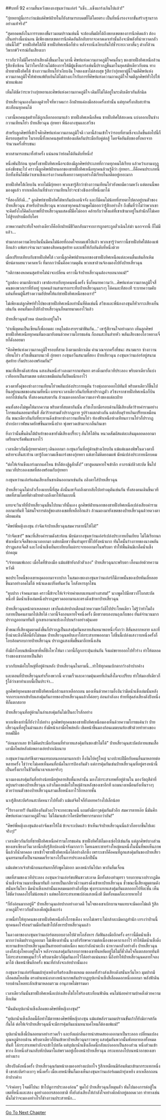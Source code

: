 ##บทที่ 92 ความสิ้นหวังของกงซุนหว่านเอ๋อร์
“แข็ง...แข็งแกร่งเกินไปแล้ว!”

“กุ่ยหยาผู้นี้เกรงว่าแม้แต่ศิษย์ฝ่ายในก็ยังสามารถบดขยี้ได้โดยตรง เป็นที่หนึ่งรองจากขั้นสร้างฐานรากอย่างแท้จริง!”

“สุดยอดพลังในการรบของขั้นรวมลมปราณเช่นนี้ จะต้องสัมผัสได้ถึงขอบเขตของการนึกคิดแล้ว ต้องเป็นอย่างนี้แน่นอน มีเพียงขอบเขตการนึกคิดอันลึกลับยากจะคาดเดาเท่านั้นถึงจะมีพลังที่น่าหวาดกลัวเช่นนี้ได้!” ชายฝั่งทิศใต้ก็ดี ชายฝั่งทิศเหนือก็ช่าง หลังจากนิ่งเงียบกันไปชั่วระยะเวลาสั้นๆ ต่างก็ล้วนวิพากษ์วิจารณ์กันเสียงเบา

ราวกับว่าไม่มีใครกล้าเสียงดังขึ้นมาในเวลานี้ ศิษย์แห่งความภาคภูมิใจคนอื่นๆ ของชายฝั่งทิศเหนือล้วนรู้สึกซับซ้อน ไม่ว่าใครก็ล้วนไม่ต้องการให้มีผู้แข็งแกร่งเช่นนี้ปรากฏขึ้นมาในยุคสมัยเดียวกับตน ทางฝ่ายชายฝั่งทิศใต้ ซ่างกวานเทียนโย่วเงียบงัน ใจของเขาไม่สงบสุข รู้สึกว่ากุ่ยหยาผู้นี้โจมตีศิษย์แห่งความภาคภูมิใจให้พ่ายแพ้ยับเยินได้ไม่ต่างอะไรกับการที่ศิษย์แห่งความภาคภูมิใจโจมตีลูกศิษย์ทั่วไปให้พ่ายแพ้เลย

เห็นได้ชัดว่าระหว่างกุ่ยหยาและศิษย์แห่งความภาคภูมิใจ เดิมก็ไม่ได้อยู่ในระดับเดียวกันสักนิด

ป๋ายเสี่ยวฉุนเองก็มองดูด้วยใจที่หวาดผวา อีกฝ่ายแค่ลงมือสองครั้งเท่านั้น แต่ทุกครั้งกลับสะท้านสะเทือนทุกคนได้

เวลานี้หกคนสุดท้ายได้ถูกเลือกออกมาแล้ว ชายฝั่งทิศเหนือสี่คน ชายฝั่งทิศใต้สองคน แบ่งออกเป็นซ่างกวานเทียนโย่ว ป๋ายเสี่ยวฉุน กุ่ยหยา พี่น้องกงซุนและสวีซง

สำหรับลูกศิษย์ที่เข้าใจศึกศิษย์แห่งความภาคภูมิใจดี เวลานี้ล้วนเข้าใจว่ารอบที่สามซึ่งจะเกิดขึ้นต่อไปนี้ก็คือรอบสุดท้าย ในรอบนี้ทั้งหกคนสุดท้ายต้องผลัดกันประมือกับคู่ต่อสู้ โดยจัดอันดับของทั้งหกจากจำนวนครั้งที่รบชนะ

หากสามารถชนะทั้งห้าครั้ง แน่นอนว่าย่อมได้อันดับที่หนึ่ง!

หนึ่งพันปีก่อน ทุกครั้งชายฝั่งทิศเหนือจะต้องมีลูกศิษย์ประเภทที่กวาดทุกคนได้เรียบ แล้วคว้าเอามงกุฎแห่งชัยชนะไป คราวนี้ลูกศิษย์ฝ่ายนอกของชายฝั่งทิศเหนือทุกคนล้วนรู้ดีว่า กุ่ยหยา...ก็คือคนประเภทนี้ อีกทั้งเห็นได้ชัดว่าเขาแข็งแกร่งกว่าคนที่เคยกวาดทุกอย่างได้เรียบในอดีตอยู่เยอะมาก

ชายฝั่งทิศใต้เงียบงัน หากไม่มีกุ่ยหยา พวกเขารู้สึกว่าซ่างกวานเทียนโย่วยังพอมีความหวัง แต่ตอนนี้พอมองดูแล้ว ยากเหลือเกินที่ซ่างกวานเทียนโย่วจะช่วงชิงเอาที่หนึ่งมาได้

“ที่สองก็ยังดี...” ลูกศิษย์ชายฝั่งทิศใต้พากันปลงอนิจจัง และก็มีคนไม่น้อยที่สายตาไปตกอยู่บนตัวของป๋ายเสี่ยวฉุน สำหรับป๋ายเสี่ยวฉุน พวกเขาทุกคนล้วนพูดไม่ออกว่ารู้สึกอย่างไร ถึงขั้นที่ว่าไม่ว่าพวกเขาจะคิดยังไงก็คิดถึงภาพที่ป๋ายเสี่ยวฉุนแสดงฝีมือไม่ออก คล้ายกับว่าตั้งแต่ที่เขาเข้ามาอยู่ในสำนักก็ไม่เคยไปสู้รบปรบมือกับใคร

ภาพความประทับใจอย่างเดียวก็คืออีกฝ่ายมีชีวิตกลับมาจากการถูกตระกูลลั่วเฉินไล่ฆ่า นอกจากนี้ ก็ไม่มีแล้ว...

ท่ามกลางความเงียบงันนั้นมีคนไม่น้อยที่ถอดใจยอมแพ้ไปแล้ว พวกเขารู้ว่าคราวนี้ชายฝั่งทิศใต้ต้องแพ้อีกแล้ว แพ้ตรงจำนวนรวมของสิบคนสุดท้าย และแพ้ให้กับอันดับที่หนึ่งด้วย

เมื่อเปรียบเทียบกับชายฝั่งทิศใต้ เวลานี้ลูกศิษย์ฝ่ายนอกของชายฝั่งทิศเหนือแต่ละคนตื่นเต้นฮึกเหิม นัยน์ตาเผยแววคาดหวัง ที่มากกว่านั้นคือความดุดัน พวกเขาล้วนจ้องมองไปยังป๋ายเสี่ยวฉุน

“กติกาของหกคนสุดท้ายไม่น่าจะเปลี่ยน คราวนี้เจ้าป๋ายเสี่ยวฉุนต้องจบอนาถแน่!”

“ถูกต้อง ตามกติกาแล้ว เขาต้องรบกับทุกคนหนึ่งครั้ง ซึ่งก็หมายความว่า...ศิษย์แห่งความภาคภูมิใจสี่คนของพวกเราที่ยังอยู่ ทุกคนล้วนสามารถกระทืบป๋ายเสี่ยวฉุนแรงๆ ได้คนละทีสองที ระบายความคับแค้นที่คนผู้นี้สร้างความอัปยศให้แก่ชายฝั่งทิศเหนือของเรา!”

ไม่เพียงแต่ลูกศิษย์ทั่วไปของชายฝั่งทิศเหนือเท่านั้นที่คิดเช่นนี้ สวีซงและพี่น้องกงซุนก็หัวเราะเสียงเย็นเช่นกัน ตอนที่มองไปยังป๋ายเสี่ยวฉุนก็หมายมาดเอาไว้แล้ว

ป๋ายเสี่ยวฉุนหัวหด ปลดปลงอยู่ในใจ

‘บำเพ็ญตนเป็นเซียนก็เพื่ออมตะ เหตุใดต้องรบราฆ่าฟันกัน...’ เขารู้สึกจนใจอย่างมาก เห็นลูกศิษย์ชายฝั่งทิศเหนือทุกคนที่มองมายังตนด้วยความโกรธแค้น ก็ถอนสะอื้นส่ายหัว พลันเสียงของโอวหยางเจี๋ยก็ดังลอยมา

“ศึกศิษย์แห่งความภาคภูมิใจรอบที่สาม อิงตามกติกาเดิม คำนวณจากครั้งที่ชนะ สนามแรก ซ่างกวานเทียนโย่ว สวีซงขึ้นมาบนเวที กุ่ยหยา กงซุนอวิ๋นสนามที่สอง ป๋ายเสี่ยวฉุน กงซุนหว่านเอ๋อร์อยู่สนามสุดท้าย เริ่มประลองพร้อมกัน!”

ขณะที่เสียงดังสะท้อน แสงเส้นหนึ่งร่วงลงมาจากแท่นยก ตรงดิ่งมายังเวทีประลอง พริบตาเดียวก็แบ่งเวทีออกเป็นสามเขต แต่ละเขตมีแผ่นกั้นปิดผนึกเอาไว้

ดวงตาทั้งคู่ของซ่างกวานเทียนโย่วพลันเปล่งประกายดุดัน ร่างพุ่งถลาออกไปทันที พริบตาเดียวก็ขึ้นไปยืนอยู่บนเขตของสนามที่หนึ่ง แทบจะเวลาเดียวกันกับที่เขาปรากฏตัว สวีซงจากชายฝั่งทิศเหนือก็บินออกไปเช่นกัน ทั้งสองคนสบตากัน ล้วนมองออกถึงความเอาจริงของแต่ละฝ่าย

คนทั้งสองไม่พูดให้มากความ พริบตาที่สบตากันนั้น สวีซงโบกมือรอบด้านก็มีเสียงสัตว์ร้ายคำรามอย่างโกรธแค้นลอยมาทันที สัตว์ร้ายสามตัวปรากฏกาย รูปร่างแตกต่างกัน แต่กลับดุร้ายเกินเปรียบเหมือนกัน ขณะเดียวกันกับที่ทะยานดิ่งเข้าหาซ่างกวานเทียนโย่ว ท้องฟ้าเหนือซ่างเทียนกวานโย่วก็ปรากฏปากปลาวาฬขนาดยักษ์ขึ้นมาหนึ่งปาก พุ่งพรวดเข้ามาจะกลืนกินเขา

ยิ่งกว่านั้นพื้นดินใต้ฝ่าเท้าของเขายังมีเสียงเปรี๊ยะๆ ลั่นให้ได้ยิน หนวดสัมผัสแต่ละเส้นมุดลอดออกมาเตรียมจะรัดพันเขาเอาไว้

เวลาเดียวกันนี้กุ่ยหยาค่อยๆ เดินออกมา กงซุนอวิ๋นที่อยู่ด้านข้างเงียบงัน แม้แต่แมลงพิษในดวงตาก็คล้ายจะสั่นสะท้าน เขารู้ถึงความแข็งแกร่งของกุ่ยหยา แต่เขาไม่คิดยอมแพ้ นัยน์เปล่งประกายเฉียบคม

“ต่อให้เจ้าแข็งแกร่งมากแค่ไหน ข้าก็ต้องสู้ดูสักตั้ง!” เขาสูดลมหายใจเข้าลึก อาภรณ์ปลิวสะบัด ขึ้นไปบนเวทีประลองเขตที่สองพร้อมกับกุ่ยหยา

กงซุนหว่านเอ๋อร์แค่นเสียงเย็นชาเดินออกมาเช่นกัน ถลึงตาใส่ป๋ายเสี่ยวฉุน

ป๋ายเสี่ยวฉุนไม่กลัวเรื่องแบบนี้ที่สุด ดังนั้นเขาจึงถลึงตากลับไปอย่างดุดันเช่นกัน ทั้งสองคนเดินขึ้นเวทีเขตที่สามโดยที่ต่างฝ่ายต่างถลึงตาให้กันแบบนี้

แทบจะวินาทีที่ป๋ายเสี่ยวฉุนขึ้นไปบนเวทีนั้นเอง ลูกศิษย์ฝ่ายนอกของชายฝั่งทิศเหนือเปล่งเสียงคำรามออกมาทันที ไม่สนใจการต่อสู้ของสองเขตที่เหลืออีกแล้ว ล้วนมองมายังเขตของป๋ายเสี่ยวฉุนด้วยดวงตาเคียดแค้น

“ศิษย์พี่หญิงกงซุน กำจัดเจ้าป๋ายเสี่ยวฉุนสมควรตายนี่ให้ได้!”

“กำจัดเขา!” ขณะที่เสียงคำรามดังสะท้อน นัยน์ตากงซุนหว่านเอ๋อร์เปล่งประกายเย็นเยียบ ไม่ได้เรียกนกฟ่งเหนี่ยวเจ็ดสีของนางออกมา แต่ยกมือขวาขึ้นทำมุทราชี้ไปยังหน้าผาก ทันใดนั้นร่างกายของนางพลันปราฏแสงเจ็ดสี และไอน้ำแข็งเย็นยะเยียบก็แผ่กระจายออกมาในพริบตา ทำให้พื้นดินมีเกล็ดน้ำแข็งปกคลุม

“เจ้ายอมแพ้เถอะ เมื่อใดที่ข้าลงมือ แม้แต่ข้ายังกลัวตัวเอง” ป๋ายเสี่ยวฉุนกะพริบตา เอื้อนเอ่ยด้วยความหวังดี

พอประโยคนี้ของเขาหลุดออกมาจากปาก ในสมองของกงซุนหว่านเอ๋อร์ก็มีภาพนั้นของเป่ยหันเลี่ยลอยขึ้นมาอย่างอดไม่ได้ หน้าแดงแปร๊ดทันควัน ไอสังหารลุกโชน

“หุบปาก เจ้าคนลามก คราวนี้ข้าจะให้เจ้าจ่ายค่าตอบแทนอย่างสาสม!” นางพูดไปมือขวาก็โบกสะบัดหนึ่งที มีดน้ำแข็งเล่มหนึ่งปรากฏพรวดออกมาและตรงดิ่งเข้าหาป๋ายเสี่ยวฉุน

ป๋ายเสี่ยวฉุนหน้าตาเหลอหลา เขาก็แค่เอ่ยปากเตือนด้วยความหวังดีไปประโยคเดียว ไม่รู้ว่าทำไมถึงกลายเป็นคนลามกไปเสียได้ เวลานี้จึงถอนหายใจหนึ่งครั้ง มือขวาตบลงบนถุงเก็บของ ยันต์จำนวนมากปรากฏออกมาทันที ถูกเขาเอามาแปะลงไปบนร่างอย่างคุ้นเคย

ชั่วขณะที่เสียงตูมตามดังขึ้นก็ปรากฏเป็นแสงคุ้มกันหลายเส้นหนาพอหนึ่งจั้งกว่า สีสันหลากหลาย และที่ยิ่งน่าตะลึงก็คือนี่ยังไม่หมด ป๋ายเสี่ยวฉุนหยิบเอาโล่กระสาเทพออกมา โล่ชิ้นนี้เปล่งแสงวาบหนึ่งครั้งก็โอบล้อมรอบกายป๋ายเสี่ยวฉุน ปรากฏแสงเพิ่มขึ้นมาอีกหนึ่งเส้น

ยังมีกำไลบนข้อมือเขาที่หลี่ชิงโหวให้มา เวลานี้ก็ถูกกระตุ้นเช่นกัน จึงแผ่ขยายออกไปทั่วร่าง ทำให้ตลอดร่างของเขากลายเป็นสีดำ

บวกกับหม้อใบใหญ่ที่อยู่ด้านหลัง ป๋ายเสี่ยวฉุนในยามนี้...ทำให้ทุกคนเบิกตากว้างอ้าปากค้าง

และตอนที่ป๋ายเสี่ยวฉุนทำเรื่องพวกนี้ ความเร็วและความคุ้นเคยที่เกินสิ่งใดจะเปรียบ ทำให้มองทีเดียวก็รู้ได้ว่าเขาทำแบบนี้เป็นประจำ...

ลูกศิษย์ทุกคนของชายฝั่งทิศเหนือล้วนตาเหลือกถลน มองเห็นด้วยความอึ้งงันว่ามีดน้ำแข็งเล่มนั้นหลังจากกระแทกเข้ากับแสงคุ้มกันกายของป๋ายเสี่ยวฉุนแล้วก็ค่อยๆ อ่อนกำลังลง ท้ายที่สุดส่งเสียงดังปังหนึ่งทีก็แตกสลาย

ป๋ายเสี่ยวฉุนที่อยู่ด้านในลำแสงคุ้มกันไม่เป็นอะไรสักอย่าง

หากเพียงเท่านี้ก็ยังว่าไปอย่าง ลูกศิษย์ทุกคนของชายฝั่งทิศเหนือมองเห็นด้วยความโกรธแค้นว่า ป๋ายเสี่ยวฉุนที่อยู่ในม่านแสง ยังมีหน้าเอามือไพล่หลัง เชิดหน้าขึ้นมองก้อนเมฆบนท้องฟ้าด้วยท่าทางของยอดฝีมือ

“อ่อนมากเลย ข้าไม่คิดประมือกับคนที่ทำลายแสงคุ้มกันของข้าไม่ได้” ป๋ายเสี่ยวฉุนสะบัดปลายแขนเสื้อ เอามือไพล่หลังต่อพลางเอ่ยปากเนิบนาบ

กงซุนหว่านเอ๋อร์ขึงตาจนแทบถลนออกมานอกเบ้า อึ้งงันไปครู่ใหญ่ นางปะทะฝีมือกับคนอื่นมาหลายต่อหลายครั้ง ใช่ว่าจะไม่เคยเห็นคนที่ถนัดในการป้องกันตัว แต่การคุ้มกันเช่นป๋ายเสี่ยวฉุนที่อยู่ตรงหน้านี้ เป็นครั้งแรกในชีวิตที่นางเจอเลยจริงๆ

นางมองแสงคุ้มกันที่อย่างน้อยมีอยู่หลายสิบชั้นเหล่านั้น มองโล่กระสาเทพที่อยู่ด้านใน มองวัตถุสีดำที่อยู่บนร่างของป๋ายเสี่ยวฉุน แล้วก็มองหม้อใบใหญ่ด้านหลังของเขาอีกที แถมนางเหมือนยังเห็นรางๆ ด้วยว่าบนตัวของป๋ายเสี่ยวฉุนสวมเสื้อหนังเอาไว้อีกหลายชั้น

นางรู้สึกสะบัดร้อนสะบัดหนาวไปทั้งตัว แม้แต่จิตใจก็ยังลอยคว้างไปเล็กน้อย

“ไร้ยางอาย!! ยันต์ป้องกันตัวอะไรจะเยอะขนาดนี้ แถมยังมีอาวุธคุ้มกันตัวอีก สมควรตายเอ๊ย นี่มันศึกศิษย์แห่งความภาคภูมิใจนะ ไม่ได้มาแข่งว่าใครมีทรัพยากรมากกว่ากัน!”

“ศิษย์พี่หญิงกงซุนต้องกำจัดเขาให้ได้ ข้าจะระเบิดแล้ว ข้าเห็นเจ้าป๋ายเสี่ยวฉุนนี่แล้วก็อยากขึ้นไปเตะจริงๆ!”

เวลาเดียวกันกับที่ชายฝั่งทิศเหนือคำรามโกรธแค้น ชายฝั่งทิศใต้ก็มองเซ่อไปเช่นกัน แต่ลูกศิษย์บางส่วนของเขาเซียงอวิ๋นเวลานี้กลับรู้สึกปลงอนิจจังมากกว่า โดยเฉพาะชายร่างใหญ่คนหนึ่งในนั้นที่พอเห็นภาพนี้แล้วก็น้ำตาคลอ เขาเข้าใจชายฝั่งทิศเหนือได้อย่างลึกซึ้ง เพราะเขาก็คือคนที่ถูกแสงคุ้มกันของป๋ายเสี่ยวฉุนทรมานทั้งเป็นจนหมดเรี่ยวแรงไปในการประลองเล็กปีนั้น

แม้แต่พวกเจ้าสำนักบนแท่นยกก็ยังพูดไม่ออก มองหน้ากันไปมา พากันยิ้มเจื่อน

เขตที่สามของเวทีประลอง กงซุนหว่านเอ๋อร์ขบฟันขาวสะอาด มือทั้งสองทำมุทรา รอบกายนางปรากฏมีดน้ำแข็งจำนวนมากขึ้นมาทันที กลายเป็นเกลียวน้ำวนตรงดิ่งเข้าหาป๋ายเสี่ยวฉุน ชั่วขณะนี้เสียงตูมตามดังสนั่นหวั่นไหว มีดน้ำแข็งเหล่านั้นแหลมคมอย่างถึงที่สุด พุ่งกระแทกแสงคุ้มกันแตกออกไปทีละชั้น เห็นได้ชัดว่าลดลงไปไม่น้อยแล้ว แต่พอโล่กระสาเทพเปล่งแสงหนึ่งที มีดทั้งหมดก็ละลายหายไป

“ก็ยังอ่อนมากอยู่ดี” ป๋ายเสี่ยวฉุนเอ่ยปากอย่างอวดดี ในใจของเขาเบิกบานจนแทบจะมีดอกไม้ผลิ รู้สึกภาคภูมิใจราวกับตัวเองคือผู้แข็งแกร่ง

ภาพนี้ทำให้ทุกคนของชายฝั่งทิศเหนือยิ่งโกรธเคือง หากไม่เพราะไม่กล้าละเมิดกฎสำนัก เกรงว่าป่านนี้ทุกคนคงใจร้อนร่วมมือกันเข้าไปสังหารป๋ายเสี่ยวฉุนแล้ว

ในดวงตาของกงซุนหว่านเอ๋อร์ตลบอบอวลไปด้วยไอสังหาร กัดฟันลงมืออีกครั้ง คราวนี้มีดน้ำแข็งมากกว่าเดิมปรากฏออกมา ไม่เพียงเท่านั้น นางยังรักษาความต่อเนื่องของคาถาเอาไว้ ทำให้มีดน้ำแข็งดิ่งทะยานเข้าหาป๋ายเสี่ยวฉุนเป็นสายอย่างต่อเนื่อง พละกำลังน่าตะลึง น่าหวาดกลัวอย่างยิ่ง ป๋ายเสี่ยวฉุนเองก็สะดุ้งโหยงอยู่ในใจ หลังจากแสงคุ้มกันรอบกายของเขายืนหยัดอยู่ได้ไม่กี่ชั่วอึดใจก็แตกสลายทันที โล่กระสาเทพหมุนเร็วจี๋ พริบตาเดียวก็คุ้มกันเอาไว้ได้อย่างแน่นหนา นี่ถึงทำให้ป๋ายเสี่ยวฉุนคลายใจลงมาได้ เชิดหน้าขึ้นอีกครั้ง ขณะที่กำลังจะเอ่ยปากนั้นเอง

กงซุนหว่านเอ๋อร์ที่ผมเผ้ายุ่งเหยิงกรีดร้องเสียงแหลม ตลอดทั้งร่างส่งเสียงดังสนั่นหวั่นไหว มุมปากมีเลือดสดไหลซึม ตรงตำแหน่งกลางหน้าผากพลันปรากฏบุปผาน้ำแข็งสีเลือดดอกหนึ่งออกมา พลังฟ้าดินรอบด้านไหลทะลักเข้ามาหลอมรวม อานุภาพไม่ธรรมดา

เวลาเดียวกันนั้นชายฝั่งทิศเหนือเปล่งเสียงไชโยโห่ร้องสะเทือนฟ้าดิน คนไม่น้อยคำรามบ้าคลั่งด้วยความฮึกเหิม

“นั่นมันบุปผาน้ำแข็งเลือดของศิษย์พี่หญิงกงซุน!”

“บุปผาน้ำแข็งเลือดนี้คือท่าไม้ตายของศิษย์พี่หญิงกงซุน แม้แต่พลังรวมลมปราณขั้นเก้าก็ยังมิอาจสกัดกั้นได้ ต่อให้เจ้าป๋ายเสี่ยวฉุนนี่จะมีการคุ้มกันแน่นหนาแค่ไหนก็ต้องแพ้แน่!”

บุปผาน้ำแข็งนี้บินลอยมาอย่างรวดเร็ว และยังแผ่กลิ่นอายน่าสยดสยองออกมาเป็นระลอก เปลี่ยนแปลงอุณหภูมิรอบด้าน พริบตาเดียวก็บินเข้าหาป๋ายเสี่ยวฉุนราวพายุ แสงคุ้มกันพวกนั้นพังทลายลงทั้งหมดทันที โล่กระสาเทพกำลังจะเข้าไปสกัด แต่บุปผาน้ำแข็งเลือดนี้กลับแบ่งออกเป็นสองส่วน หนึ่งส่วนเข้าขวาง อีกหนึ่งส่วนกลับหักบิดมาโผล่พรวดอยู่เบื้องหน้าป๋ายเสี่ยวฉุน กระแทกลงไปบนหน้าอกของเขาอย่างแรง

เสียงปังดังหนึ่งครั้ง ป๋ายเสี่ยวฉุนก้มหน้าลงมองอย่างแปลกใจ รู้สึกเหมือนมีก้อนหิมะเข้ามากระแทกหนึ่งที เขาสะบัดร่างเบาๆ หนึ่งครั้ง เมื่อเงยหน้าขึ้นก็มองเห็นกงซุนหว่านเอ๋อร์ผมเผ้ายุ่งเหยิง ตาเหลือกถลนอ้าปากค้าง

“เจ้าค่อยๆ โจมตีไปนะ ข้าไปดูการประลองก่อน” พูดไป ป๋ายเสี่ยวฉุนก็หมุนตัว หันไปมองการต่อสู้ในเขตที่หนึ่งและสอง ดูอย่างออกรสออกชาติ ทั้งยังส่งเสียงให้กำลังใจอย่างคึกคักอยู่ตลอดเวลา ท่าทางเช่นนั้นไม่ว่าจะมองอย่างไรก็ช่างกวนประสาทนัก...

---------


[Go To Next Chapter]( ./93.md)